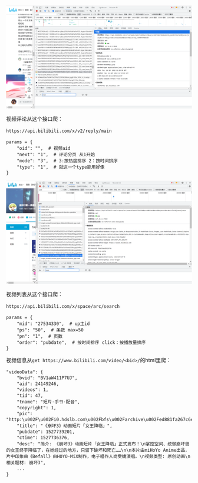 ![image-20220426193024705](image-20220426193024705.png)

视频评论从这个接口爬：

`https://api.bilibili.com/x/v2/reply/main`

```
params = {
    "oid": "",  # 视频aid
    "next": "1",  # 评论分页 从1开始
    "mode": "3",  # 3:按热度排序 2：按时间排序
    "type": "1",  # 就这一个type能用好像
}
```

![image-20220426200147606](image-20220426200147606.png)

视频列表从这个接口爬：

`https://api.bilibili.com/x/space/arc/search`

```
params = {
    "mid": "27534330",  # up主id
    "ps": "50",  # 条数 max=50
    "pn": "1",  # 页数
    "order": "pubdate",  # 按时间排序 click：按播放量排序
}
```

视频信息从`get https://www.bilibili.com/video/<bid>/`的html里爬：

```
"videoData": {
    "bvid": "BV1aW411P7UJ",
    "aid": 24149246,
    "videos": 1,
    "tid": 47,
    "tname": "短片·手书·配音",
    "copyright": 1,
    "pic": "http:\u002F\u002Fi0.hdslb.com\u002Fbfs\u002Farchive\u002Fed881fa267c6e3248573550d551892c99368d120.jpg",
    "title": "《崩坏3》动画短片「女王降临」",
    "pubdate": 1527739201,
    "ctime": 1527736376,
    "desc": "简介: 《崩坏3》动画短片「女王降临」正式发布！\n掌控空间、统御崩坏兽的女王终于降临了，在她经过的地方，只留下破坏和死亡……\n\n本片由miHoYo Anime出品，片中印象曲《Befall》由HOYO-MiX制作，电子唱作人尚雯婕演唱。\n视频类型: 原创动画\n相关题材: 崩坏3",
    ...
}
```

